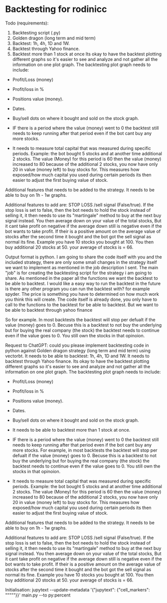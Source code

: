 # Backtesting for rodinicc

Todo (requirements):
1. Backtesting script (.py)
2. Golden dragon (long term and mid term)
3. Backtest: 1h, 4h, 1D and 1W.
4. Backtest through Yahoo finance.
5. Backtest more than 1 stock at once
Its okay to have the backtest plotting different graphs so it's easier to see and analyze
and not gather all the information on one plot graph.
The backtesting plot graph needs to include:
- Profit/Loss (money)
- Profit/loss in %
- Positions value (money).
- Dates.
- Buy/sell dots on where it bought and sold on the stock graph.


- IF there is a period where the value (money) went to 0 the backtest still needs to
  keep running after that period even if the bot cant buy any more stocks.

- It needs to measure total capital that was measured during specific periods.
  Example: the bot bought 5 stocks and at another time additional 2 stocks. The value
  (Money) for this period is 60 then the value (money) increased to 80 because of the
  additional 2 stocks, you now have only 20 in value (money left) to buy stocks for. This
  measures how exposed/how much capital you used during certain periods its then
  easier to adjust the first buying value of stock.

Additional features that needs to be added to the strategy.
It needs to be able to buy on 1h - 1w graphs.

Additional features to add are:
STOP LOSS /sell signal (False/true).
If the stop loss is set to false, then the bot needs to hold the stock instead of selling it,
it then needs to use its "martingale" method to buy at the next buy signal instead. You
then average down on your value of the total stocks, But it cant take profit on
negative if the average down still is negative even if the bot wants to take profit. If
their is a positive amount on the average value of stocks after the second time it
bought and the bot got the sell signal as normal its fine.
Example you have 10 stocks you bought at 100. You then buy additional 20 stocks at
50. your average of stocks is = 66.


Output format is python. I am going to share the code itself with you and the included strategy, there are only some small changes in the strategy itself we want to implement as mentioned in the job description I sent. The main "job" is for creating the backtesting script for the strategy i am going to share. As mentioned in the paper all the functions we want the backtest to be able to backtest. I would like a easy way to run the backtest in the future is there any other program you can run the backtest with? for example spyder. The price is something you have to determined on how much work you think this will create. The code itself is already done, you only have to call to the functions to the backtest for be able to backtest. But we want to be able to backtest through yahoo finance


So for example. In most backtests the backtest will stop per defualt if the value (money) goes to 0. Becuse this is a backtest to not buy the underlying but for buying the real company (the stock) the backtest needs to continue even if the value goes to 0. You still own the stocks in that opinoion.



Request to ChatGPT:
could you please implement backtesting code in python against Golden dragon strategy (long term and mid term) using vectorbt. It needs to be able to backtest: 1h, 4h, 1D and 1W. It needs to backtest through Yahoo finance. Its okay to have the backtest plotting different graphs so it's easier to see and analyze and not gather all the information on one plot graph.
The backtesting plot graph needs to include:
- Profit/Loss (money)
- Profit/loss in %
- Positions value (money).
- Dates.
- Buy/sell dots on where it bought and sold on the stock graph.

- It needs to be able to backtest more than 1 stock at once.

- IF there is a period where the value (money) went to 0 the backtest still needs to
  keep running after that period even if the bot cant buy any more stocks. For example, in most backtests the backtest will stop per defualt if the value (money) goes to 0. Becuse this is a backtest to not buy the underlying but for buying the real company (the stock) the backtest needs to continue even if the value goes to 0. You still own the stocks in that opinoion.

- It needs to measure total capital that was measured during specific periods.
  Example: the bot bought 5 stocks and at another time additional 2 stocks. The value
  (Money) for this period is 60 then the value (money) increased to 80 because of the
  additional 2 stocks, you now have only 20 in value (money left) to buy stocks for. This
  measures how exposed/how much capital you used during certain periods its then
  easier to adjust the first buying value of stock.

Additional features that needs to be added to the strategy.
It needs to be able to buy on 1h - 1w graphs.

Additional features to add are:
STOP LOSS /sell signal (False/true).
If the stop loss is set to false, then the bot needs to hold the stock instead of selling it,
it then needs to use its "martingale" method to buy at the next buy signal instead. You
then average down on your value of the total stocks, But it cant take profit on
negative if the average down still is negative even if the bot wants to take profit. If
their is a positive amount on the average value of stocks after the second time it
bought and the bot got the sell signal as normal its fine.
Example you have 10 stocks you bought at 100. You then buy additional 20 stocks at
50. your average of stocks is = 66.

Initialisation:
jupytext --update-metadata '{"jupytext": {"cell_markers": "\"\"\""}}' main.py --to py:percent
